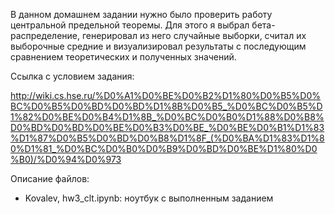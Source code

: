 В данном домашнем задании нужно было проверить работу центральной предельной теоремы. Для этого я выбрал бета-распределение, генерировал из него случайные выборки, считал их выборочные средние и визуализировал результаты с последующим сравнением теоретических и полученных значений.

Ссылка с условием задания:

http://wiki.cs.hse.ru/%D0%A1%D0%BE%D0%B2%D1%80%D0%B5%D0%BC%D0%B5%D0%BD%D0%BD%D1%8B%D0%B5_%D0%BC%D0%B5%D1%82%D0%BE%D0%B4%D1%8B_%D0%BC%D0%B0%D1%88%D0%B8%D0%BD%D0%BD%D0%BE%D0%B3%D0%BE_%D0%BE%D0%B1%D1%83%D1%87%D0%B5%D0%BD%D0%B8%D1%8F_(%D0%BA%D1%83%D1%80%D1%81_%D0%BC%D0%B0%D0%B9%D0%BD%D0%BE%D1%80%D0%B0)/%D0%94%D0%973

Описание файлов:

- Kovalev, hw3_clt.ipynb: ноутбук с выполненным заданием
